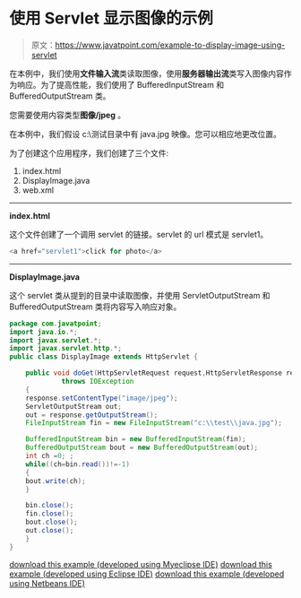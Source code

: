 # 使用 Servlet 显示图像的示例

> 原文：<https://www.javatpoint.com/example-to-display-image-using-servlet>

在本例中，我们使用**文件输入流**类读取图像，使用**服务器输出流**类写入图像内容作为响应。为了提高性能，我们使用了 BufferedInputStream 和 BufferedOutputStream 类。

您需要使用内容类型**图像/jpeg** 。

在本例中，我们假设 c:\测试目录中有 java.jpg 映像。您可以相应地更改位置。

为了创建这个应用程序，我们创建了三个文件:

1.  index.html
2.  DisplayImage.java
3.  web.xml

* * *

**index.html**

这个文件创建了一个调用 servlet 的链接。servlet 的 url 模式是 servlet1。

```java
<a href="servlet1">click for photo</a>

```

* * *

**DisplayImage.java**

这个 servlet 类从提到的目录中读取图像，并使用 ServletOutputStream 和 BufferedOutputStream 类将内容写入响应对象。

```java
package com.javatpoint;
import java.io.*;
import javax.servlet.*;
import javax.servlet.http.*;
public class DisplayImage extends HttpServlet {

	public void doGet(HttpServletRequest request,HttpServletResponse response)
			 throws IOException
	{
	response.setContentType("image/jpeg");
	ServletOutputStream out;
	out = response.getOutputStream();
	FileInputStream fin = new FileInputStream("c:\\test\\java.jpg");

	BufferedInputStream bin = new BufferedInputStream(fin);
	BufferedOutputStream bout = new BufferedOutputStream(out);
	int ch =0; ;
	while((ch=bin.read())!=-1)
	{
	bout.write(ch);
	}

	bin.close();
	fin.close();
	bout.close();
	out.close();
	}
}

```

[download this example (developed using Myeclipse IDE)](https://static.javatpoint.com/src/servlet/imageinservlet.zip)
[download this example (developed using Eclipse IDE)](https://static.javatpoint.com/src/servlet/eclipse/imageinservlet.zip)
[download this example (developed using Netbeans IDE)](https://static.javatpoint.com/src/servlet/netbeans/imageinservlet.zip)
